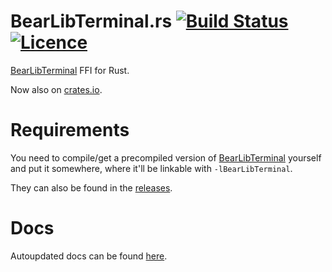# BearLibTerminal.rs [![Build Status](https://travis-ci.org/nabijaczleweli/BearLibTerminal.rs.svg?branch=master)](https://travis-ci.org/nabijaczleweli/BearLibTerminal.rs) [![Licence](https://img.shields.io/badge/license-MIT-blue.svg?style=flat)](LICENSE)
[BearLibTerminal](https://bitbucket.org/cfyzium/bearlibterminal) FFI for Rust.

Now also on [crates.io](https://crates.io/crates/bear-lib-terminal).

# Requirements
You need to compile/get a precompiled version of [BearLibTerminal](https://bitbucket.org/cfyzium/bearlibterminal) yourself and put it somewhere, where it'll be linkable with `-lBearLibTerminal`.

They can also be found in the [releases](https://github.com/nabijaczleweli/BearLibTerminal.rs/releases).

# Docs
Autoupdated docs can be found [here](https://cdn.rawgit.com/nabijaczleweli/BearLibTerminal.rs/doc/bear_lib_terminal/index.html).
